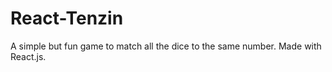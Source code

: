 # React-Tenzin

A simple but fun game to match all the dice to the same number. Made with React.js.
